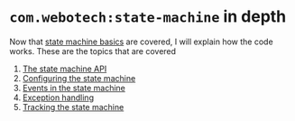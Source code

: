 # `com.webotech:state-machine` in depth

Now that [state machine basics](01-intro) are covered, I will explain how the code works. These are
the topics that are covered

1. [The state machine API](03-api.md)
2. [Configuring the state machine](04-configure.md)
3. [Events in the state machine](05-events.md)
4. [Exception handling](06-exceptions.md)
5. [Tracking the state machine](07-tracking.md)
